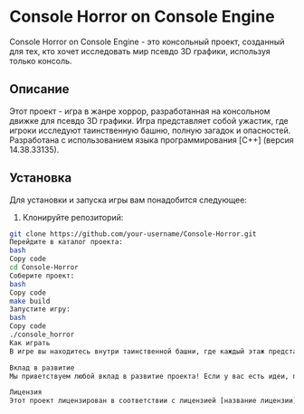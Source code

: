 # Console Horror on Console Engine

Console Horror on Console Engine - это консольный проект, созданный для тех, кто хочет исследовать мир псевдо 3D графики, используя только консоль.

## Описание

Этот проект - игра в жанре хоррор, разработанная на консольном движке для псевдо 3D графики. Игра представляет собой ужастик, где игроки исследуют таинственную башню, полную загадок и опасностей. Разработана с использованием языка программирования [C++] (версия 14.38.33135).

## Установка

Для установки и запуска игры вам понадобится следующее:

1. Клонируйте репозиторий:

```bash
git clone https://github.com/your-username/Console-Horror.git
Перейдите в каталог проекта:
bash
Copy code
cd Console-Horror
Соберите проект:
bash
Copy code
make build
Запустите игру:
bash
Copy code
./console_horror
Как играть
В игре вы находитесь внутри таинственной башни, где каждый этаж представляет собой новое испытание. Исследуйте окружающие объекты, решайте головоломки и остерегайтесь ужасных существ, чтобы выжить и раскрыть тайны башни.

Вклад в развитие
Мы приветствуем любой вклад в развитие проекта! Если у вас есть идеи, предложения или исправления, пожалуйста, создайте pull request или сообщите об ошибке в разделе Issues.

Лицензия
Этот проект лицензирован в соответствии с лицензией [название лицензии]. Подробную информацию можно найти в файле LICENSE.
